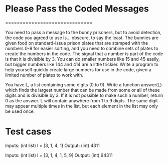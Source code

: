 # Please Pass the Coded Messages
==============================

You need to pass a message to the bunny prisoners, but to avoid detection, the code you agreed to use is... obscure, to say the least.
The bunnies are given food on standard-issue prison plates that are stamped with the numbers 0-9 for easier sorting, and you need to 
combine sets of plates to create the numbers in the code. The signal that a number is part of the code is that it is divisible by 3.
You can do smaller numbers like 15 and 45 easily, but bigger numbers like 144 and 414 are a little trickier. Write a program to help
yourself quickly create large numbers for use in the code, given a limited number of plates to work with.

You have L, a list containing some digits (0 to 9). Write a function answer(L) which finds the largest number that can be made from some
or all of these digits and is divisible by 3. If it is not possible to make such a number, return 0 as the answer. L will contain
anywhere from 1 to 9 digits.  The same digit may appear multiple times in the list, but each element in the list may only be used once.

Test cases
==========

Inputs:
    (int list) l = [3, 1, 4, 1]
Output:
    (int) 4311

Inputs:
    (int list) l = [3, 1, 4, 1, 5, 9]
Output:
    (int) 94311
